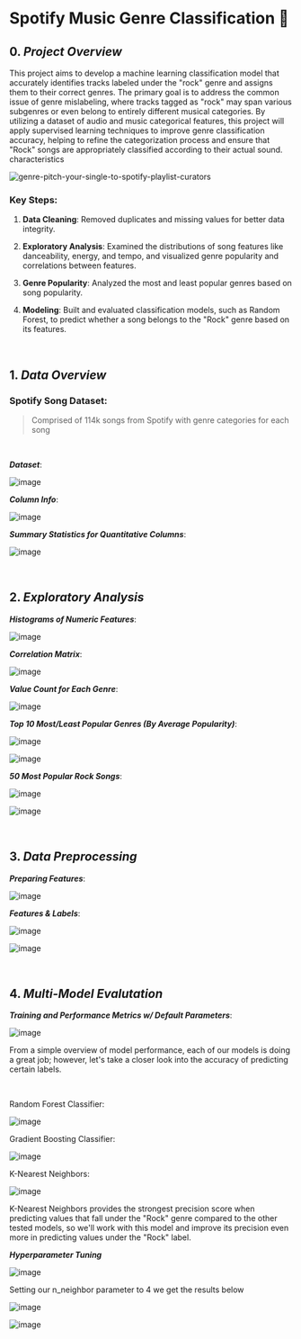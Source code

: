 # Spotify Music Genre Classification 🎸

## 0. *Project Overview*
This project aims to develop a machine learning classification model that accurately identifies tracks labeled under the "rock" genre and assigns them to their correct genres. The primary goal is to address the common issue of genre mislabeling, where tracks tagged as "rock" may span various subgenres or even belong to entirely different musical categories. By utilizing a dataset of audio and music categorical features, this project will apply supervised learning techniques to improve genre classification accuracy, helping to refine the categorization process and ensure that "Rock" songs are appropriately classified according to their actual sound. characteristics

![genre-pitch-your-single-to-spotify-playlist-curators](https://github.com/user-attachments/assets/6bc6ddc3-7e53-4efe-80ab-7d9bc1db4758)

### Key Steps:
1. **Data Cleaning**: Removed duplicates and missing values for better data integrity.

2. **Exploratory Analysis**: Examined the distributions of song features like danceability, energy, and tempo, and visualized genre popularity and correlations between features.

3. **Genre Popularity**: Analyzed the most and least popular genres based on song popularity.

4. **Modeling**: Built and evaluated classification models, such as Random Forest, to predict whether a song belongs to the "Rock" genre based on its features.

<br>

## 1. ***Data Overview***

### **Spotify Song Dataset**:
>Comprised of 114k songs from Spotify with genre categories for each song

<br>

***Dataset***:

![image](https://github.com/user-attachments/assets/38aa3a83-6f27-4838-90b3-2e4de1f4c3da)

***Column Info***:

![image](https://github.com/user-attachments/assets/e37d5b69-95dd-4113-9411-b8105ba1496c)

***Summary Statistics for Quantitative Columns***:

![image](https://github.com/user-attachments/assets/298cc84f-f994-428b-a00b-1d1aa98410db)

<br>

## 2. ***Exploratory Analysis***

***Histograms of Numeric Features***:

![image](https://github.com/user-attachments/assets/96e1a579-4a54-4749-9198-77fef6292bc3)

***Correlation Matrix***:

![image](https://github.com/user-attachments/assets/c1d4afb2-3441-4d6d-9adc-6128468e8402)

***Value Count for Each Genre***:

![image](https://github.com/user-attachments/assets/945dc916-4847-4cf4-b84c-eb7238dd4f51)

***Top 10 Most/Least Popular Genres (By Average Popularity)***:

![image](https://github.com/user-attachments/assets/d1775273-b462-44fd-88c9-d71a02c63276)

![image](https://github.com/user-attachments/assets/641963d5-643d-4981-8ae1-c572f3bd9aee)

***50 Most Popular Rock Songs***:

![image](https://github.com/user-attachments/assets/128f917a-43de-442e-86ca-54b1bace3053)

![image](https://github.com/user-attachments/assets/45c60b70-c957-4b3f-aae6-63bf7b914a1b)


<br>

## 3. ***Data Preprocessing***

***Preparing Features***:

![image](https://github.com/user-attachments/assets/9aed0f25-bfbc-4779-ab1f-e17fa560c0df)

***Features & Labels***:

![image](https://github.com/user-attachments/assets/b63f7063-4e41-4103-b79a-6df532252c9a)

![image](https://github.com/user-attachments/assets/9ac23272-c000-4eb5-ae71-e1104ca04c32)

<br>

## 4. ***Multi-Model Evalutation***

***Training and Performance Metrics w/ Default Parameters***:

![image](https://github.com/user-attachments/assets/6170de50-a357-4375-99a9-6707526c1933)

From a simple overview of model performance, each of our models is doing a great job; however, let's take a closer look into the accuracy of predicting certain labels.

<br>

Random Forest Classifier:

![image](https://github.com/user-attachments/assets/d8935513-6b5b-4df5-9a79-1c34a11fb32e)

Gradient Boosting Classifier:

![image](https://github.com/user-attachments/assets/db376d70-b5cb-47c1-9dd4-a158ab755e2b)

K-Nearest Neighbors:

![image](https://github.com/user-attachments/assets/65a0fa5a-ce63-455d-b335-49cd79082791)


K-Nearest Neighbors provides the strongest precision score when predicting values that fall under the "Rock" genre compared to the other tested models, so we'll work with this model and improve its precision even more in predicting values under the "Rock" label.


***Hyperparameter Tuning***

![image](https://github.com/user-attachments/assets/e2575a02-504b-4d48-99c2-95e6d0233a60)

Setting our n_neighbor parameter to 4 we get the results below

![image](https://github.com/user-attachments/assets/b346ce93-82af-4972-b61b-cd792d2002d8)

![image](https://github.com/user-attachments/assets/9893b484-2189-49b6-9c93-6bbe90b355ab)

